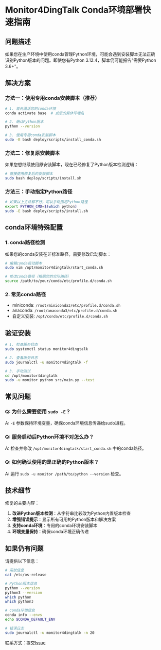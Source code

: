 # Monitor4DingTalk Conda环境部署快速指南

## 问题描述

如果您在生产环境中使用conda管理Python环境，可能会遇到安装脚本无法正确识别Python版本的问题。即使您有Python 3.12.4，脚本仍可能报告"需要Python 3.6+"。

## 解决方案

### 方法一：使用专用conda安装脚本（推荐）

```bash
# 1. 首先激活您的conda环境
conda activate base  # 或您的具体环境名

# 2. 确认Python版本
python --version

# 3. 使用专用conda安装脚本
sudo -E bash deploy/scripts/install_conda.sh
```

### 方法二：修复原安装脚本

如果您想继续使用原安装脚本，现在已经修复了Python版本检测逻辑：

```bash
# 直接使用修复后的安装脚本
sudo bash deploy/scripts/install.sh
```

### 方法三：手动指定Python路径

```bash
# 如果以上方法都不行，可以手动指定Python路径
export PYTHON_CMD=$(which python)
sudo -E bash deploy/scripts/install.sh
```

## conda环境特殊配置

### 1. conda路径检测

如果您的conda安装在非标准路径，需要修改启动脚本：

```bash
# 编辑conda启动脚本
sudo vim /opt/monitor4dingtalk/start_conda.sh

# 修改conda路径（根据您的实际路径）
source /path/to/your/conda/etc/profile.d/conda.sh
```

### 2. 常见conda路径

- miniconda: `/root/miniconda3/etc/profile.d/conda.sh`
- anaconda: `/root/anaconda3/etc/profile.d/conda.sh`
- 自定义安装: `/opt/conda/etc/profile.d/conda.sh`

## 验证安装

```bash
# 1. 检查服务状态
sudo systemctl status monitor4dingtalk

# 2. 查看服务日志
sudo journalctl -u monitor4dingtalk -f

# 3. 手动测试
cd /opt/monitor4dingtalk
sudo -u monitor python src/main.py --test
```

## 常见问题

### Q: 为什么需要使用 `sudo -E`？
A: `-E` 参数保持环境变量，确保conda环境信息传递给sudo进程。

### Q: 服务启动后Python环境不对怎么办？
A: 检查并修改 `/opt/monitor4dingtalk/start_conda.sh` 中的conda路径。

### Q: 如何确认使用的是正确的Python版本？
A: 运行 `sudo -u monitor /path/to/python --version` 检查。

## 技术细节

修复的主要内容：

1. **改进Python版本检测**：从字符串比较改为Python内置版本检查
2. **增强错误提示**：显示所有可用的Python版本和解决方案
3. **支持conda环境**：专用的conda环境安装脚本
4. **环境变量保持**：确保conda环境正确传递

## 如果仍有问题

请提供以下信息：

```bash
# 系统信息
cat /etc/os-release

# Python版本信息
python --version
python3 --version
which python
which python3

# conda环境信息
conda info --envs
echo $CONDA_DEFAULT_ENV

# 错误日志
sudo journalctl -u monitor4dingtalk -n 20
```

联系方式：提交[Issue](https://github.com/Jiang0977/monitor4dingtalk/issues) 